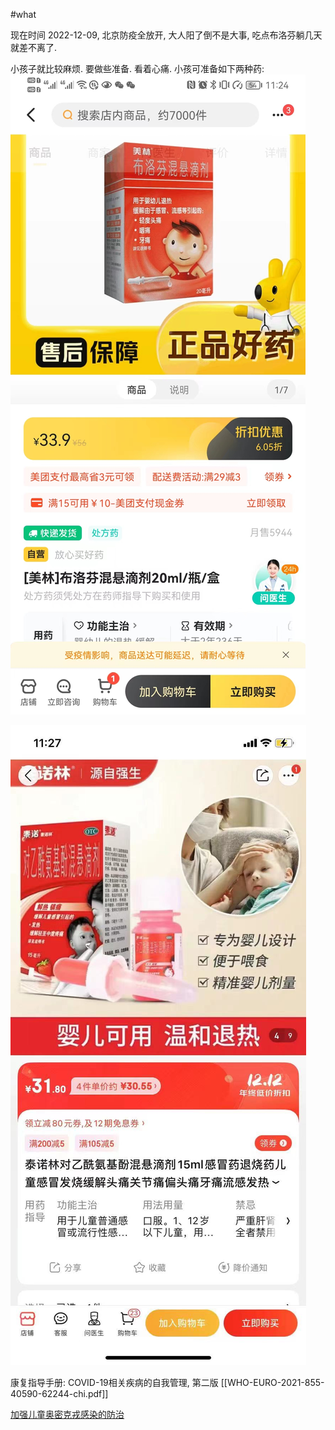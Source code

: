 #what 

现在时间 2022-12-09,  北京防疫全放开, 大人阳了倒不是大事, 吃点布洛芬躺几天就差不离了.

小孩子就比较麻烦. 要做些准备. 看着心痛.
小孩可准备如下两种药:
![](assets/Pasted%20image%2020221209164923.png)


![](assets/Pasted%20image%2020221209164933.png)

康复指导手册: COVID-19相关疾病的自我管理, 第二版 [[WHO-EURO-2021-855-40590-62244-chi.pdf]]

[加强儿童奥密克戎感染的防治](https://www.ncbi.nlm.nih.gov/pmc/articles/PMC9044981/) 